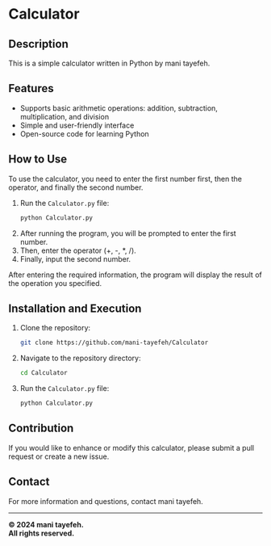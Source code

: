 # Calculator

## Description
This is a simple calculator written in Python by mani tayefeh.

## Features
- Supports basic arithmetic operations: addition, subtraction, multiplication, and division
- Simple and user-friendly interface
- Open-source code for learning Python

## How to Use
To use the calculator, you need to enter the first number first, then the operator, and finally the second number.

1. Run the `Calculator.py` file:
    ```bash
    python Calculator.py
    ```
2. After running the program, you will be prompted to enter the first number.
3. Then, enter the operator (+, -, *, /).
4. Finally, input the second number.

After entering the required information, the program will display the result of the operation you specified.

## Installation and Execution
1. Clone the repository:
    ```bash
    git clone https://github.com/mani-tayefeh/Calculator
    ```
2. Navigate to the repository directory:
    ```bash
    cd Calculator
    ```
3. Run the `Calculator.py` file:
    ```bash
    python Calculator.py
    ```

## Contribution
If you would like to enhance or modify this calculator, please submit a pull request or create a new issue.

## Contact
For more information and questions, contact mani tayefeh.

---

**© 2024 mani tayefeh.**  
**All rights reserved.**

